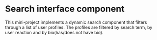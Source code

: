 # Search interface component

This mini-project implements a dynamic search component that filters through a list of user profiles. The profiles are filtered by search term, by user reaction and by bio(has/does not have bio).

